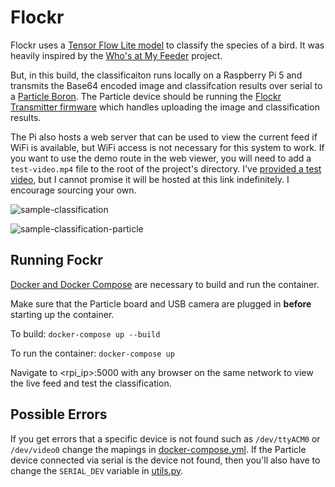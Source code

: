 # Flockr
Flockr uses a [Tensor Flow Lite model](https://www.kaggle.com/models/google/aiy/tfLite/vision-classifier-birds-v1/3?tfhub-redirect=true) to classify the species of a bird. It was heavily inspired by the [Who's at My Feeder](https://github.com/mmcc-xx/WhosAtMyFeeder/blob/master/speciesid.py) project. 

But, in this build, the classificaiton runs locally on a Raspberry Pi 5 and transmits the Base64 encoded image and classifcation results over serial to a [Particle Boron](https://store.particle.io/products/boron-lte-cat-m1-noram-with-ethersim-4th-gen). The Particle device should be running the [Flockr Transmitter firmware](https://github.com/epietrowicz/flockr-transmitter) which handles uploading the image and classification results. 

The Pi also hosts a web server that can be used to view the current feed if WiFi is available, but WiFi access is not necessary for this system to work. If you want to use the demo route in the web viewer, you will need to add a `test-video.mp4` file to the root of the project's directory. I've [provided a test video](https://drive.google.com/file/d/1tTz1Gps4WgYqqTi08huPQqQcx8DzA_3P/view?usp=sharing), but I cannot promise it will be hosted at this link indefinitely. I encourage sourcing your own.

![sample-classification](https://github.com/user-attachments/assets/ee12eabd-3c7d-4980-957e-c50986bf321e)

![sample-classification-particle](https://github.com/user-attachments/assets/ab706e47-30df-44bb-af55-a7fb3d8975ed)

## Running Fockr
[Docker and Docker Compose](https://docs.docker.com/engine/install/raspberry-pi-os/) are necessary to build and run the container.

Make sure that the Particle board and USB camera are plugged in **before** starting up the container.

To build: `docker-compose up --build`

To run the container: `docker-compose up`

Navigate to <rpi_ip>:5000 with any browser on the same network to view the live feed and test the classification.

## Possible Errors

If you get errors that a specific device is not found such as `/dev/ttyACM0` or `/dev/video0` change the mapings in [docker-compose.yml](https://github.com/epietrowicz/flockr-app/blob/main/docker-compose.yml). If the Particle device connected via serial is the device not found, then you'll also have to change the `SERIAL_DEV` variable in [utils.py](https://github.com/epietrowicz/flockr-app/blob/main/src/utils.py).
